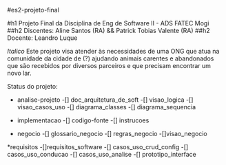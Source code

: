 #es2-projeto-final

#h1 Projeto Final da Disciplina de Eng de Software II - ADS FATEC Mogi
##h2 Discentes: Aline Santos (RA) && Patrick Tobias  Valente (RA)
##h2 Docente: Leandro Luque

*Italico* Este projeto visa atender às necessidades de uma ONG que atua na comunidade da cidade de (?) ajudando animais carentes e abandonados que são recebidos por diversos parceiros e que precisam encontrar um novo lar.


Status do projeto:

* analise-projeto
	-[] doc_arquitetura_de_soft
		-[] visao_logica
		-[] visao_casos_uso
		-[] diagrama_classes
		-[] diagrama_sequencia
* implementacao
	-[] codigo-fonte
	-[] instrucoes

* negocio
	-[] glossario_negocio
	-[] regras_negocio
	-[]visao_negocio

*requisitos
	-[]requisitos_software
		-[] casos_uso_crud_config
		-[] casos_uso_conducao
		-[] casos_uso_analise
		-[] prototipo_interface



